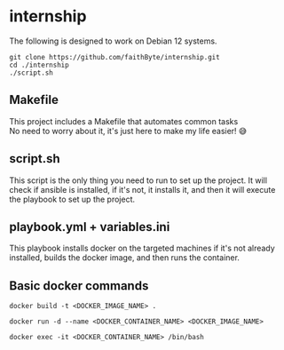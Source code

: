 # internship

The following is designed to work on Debian 12 systems.

```
git clone https://github.com/faithByte/internship.git
cd ./internship
./script.sh
```

## Makefile
This project includes a Makefile that automates common tasks  
No need to worry about it, it's just here to make my life easier! 😅


## script.sh
This script is the only thing you need to run to set up the project. It will check if ansible is installed, if it's not, it installs it, and then it will execute the playbook to set up the project.

## playbook.yml + variables.ini
This playbook installs docker on the targeted machines if it's not already installed, builds the docker image, and then runs the container.

## Basic docker commands
```
docker build -t <DOCKER_IMAGE_NAME> .
```

```
docker run -d --name <DOCKER_CONTAINER_NAME> <DOCKER_IMAGE_NAME>
```

```
docker exec -it <DOCKER_CONTAINER_NAME> /bin/bash
```
